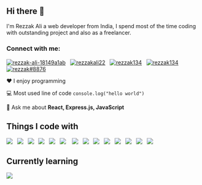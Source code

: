 ## Hi there 👋

I'm Rezzak Ali a web developer from India, I spend most of the time coding with outstanding project and also as a freelancer.

<h3 align="left">Connect with me:</h3>
<p dir="auto">
<a href="https://linkedin.com/in/rezzak-ali-18149a1ab" target="_blank"><img align="center" src="https://img.shields.io/badge/linkedin-%230077B5.svg?style=for-the-badge&logo=linkedin&logoColor=white" alt="rezzak-ali-18149a1ab" /></a>
&nbsp;
<a href="https://fb.com/rezzakali22" target="_blank"><img align="center" src="https://img.shields.io/badge/Facebook-%231877F2.svg?style=for-the-badge&logo=Facebook&logoColor=white" alt="rezzakali22" /></a>
&nbsp;
<a href="https://instagram.com/rezzak134" target="_blank"><img align="center" src="https://img.shields.io/badge/Instagram-%23E4405F.svg?style=for-the-badge&logo=Instagram&logoColor=white" alt="rezzak134" /></a>
&nbsp;
<a href="https://www.reddit.com/user/rezzak_ali" target="_blank"><img align="center" src="https://img.shields.io/badge/Reddit-FF4500?style=for-the-badge&logo=reddit&logoColor=white" alt="rezzak134" /></a>
&nbsp;
<a href="mailto:myrezzakalirk@gmail.com" target="_blank"><img align="center" src="https://img.shields.io/badge/Gmail-D14836?style=for-the-badge&logo=gmail&logoColor=white" alt="rezzak#8876" /></a>
</p>

❤ I enjoy programming

💻 Most used line of code <code>console.log("hello world")</code>

💬 Ask me about **React, Express.js, JavaScript**


## Things I code with

<p dir="auto">
 <img src="https://img.shields.io/badge/html5-%23E34F26.svg?style=for-the-badge&logo=html5&logoColor=white" />
 &nbsp;
 <img src="https://img.shields.io/badge/css3-%231572B6.svg?style=for-the-badge&logo=css3&logoColor=white" />
 &nbsp;
 <img src="https://img.shields.io/badge/javascript-%23323330.svg?style=for-the-badge&logo=javascript&logoColor=%23F7DF1E" />
 &nbsp;
 <img src="https://img.shields.io/badge/bootstrap-%23563D7C.svg?style=for-the-badge&logo=bootstrap&logoColor=white" />
 &nbsp;
 <img  src="https://img.shields.io/badge/react-%2320232a.svg?style=for-the-badge&logo=react&logoColor=%2361DAFB" />  
 &nbsp;
 <img  src="https://img.shields.io/badge/node.js-6DA55F?style=for-the-badge&logo=node.js&logoColor=white" /> 
 &nbsp;&nbsp;
 <img src="https://img.shields.io/badge/express.js-%23404d59.svg?style=for-the-badge&logo=express&logoColor=%2361DAFB" />
 &nbsp;
 <img src="https://img.shields.io/badge/MongoDB-%234ea94b.svg?style=for-the-badge&logo=mongodb&logoColor=white" />  
 &nbsp;
 <img src="https://img.shields.io/badge/Visual%20Studio%20Code-0078d7.svg?style=for-the-badge&logo=visual-studio-code&logoColor=white" /> 
 &nbsp;
 <img src="https://img.shields.io/badge/git-%23F05033.svg?style=for-the-badge&logo=git&logoColor=white" />
 &nbsp;
 <img src="https://img.shields.io/badge/npm-CB3837?style=for-the-badge&logo=npm&logoColor=white" />
 &nbsp;
 <img src="https://img.shields.io/badge/Yarn-2C8EBB?style=for-the-badge&logo=yarn&logoColor=white" />
 &nbsp;
 <img src="https://img.shields.io/badge/Postman-FF6C37?style=for-the-badge&logo=Postman&logoColor=white" />
 &nbsp;
 <img src="https://img.shields.io/badge/Xampp-F37623?style=for-the-badge&logo=xampp&logoColor=white" />
</p>
 
## Currently learning

<p dir="auto">
 <img src="https://img.shields.io/badge/redux-%23593d88.svg?style=for-the-badge&logo=redux&logoColor=white" />
</p>

